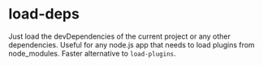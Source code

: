 # load-deps
Just load the devDependencies of the current project or any other dependencies. Useful for any node.js app that needs to load plugins from node_modules. Faster alternative to `load-plugins`.
